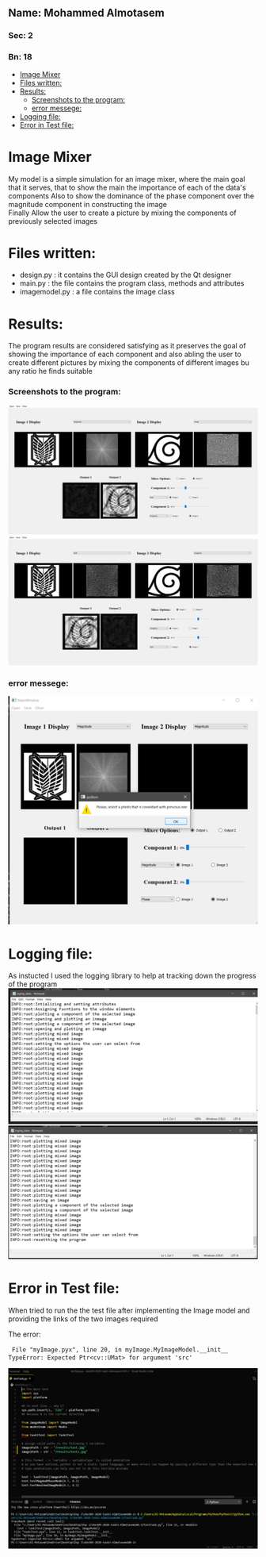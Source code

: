 ## Name: Mohammed Almotasem
### Sec: 2
### Bn: 18 

<!-- MarkdownTOC -->
- [Image Mixer](#image-mixer)
- [Files written:](#files-written)
- [Results:](#results)
    - [Screenshots to the program:](#screenshots-to-the-program)
    - [error messege:](#error-messege)
- [Logging file:](#logging-file)
- [Error in Test file:](#error-in-test-file)
<!-- MarkdownTOC -->
# Image Mixer
 My model is a simple simulation for an image mixer, where the main goal that it serves, that to show the main the importance of each of the data's components
 Also to show the dominance of the phase component over the magnitude component in constructing the image  
 Finally Allow the user to create a picture by mixing the components of previously selected images


# Files written:
* design.py : it contains the GUI design created by the Qt designer
* main.py : the file contains the program class, methods and attributes
* imagemodel.py : a file contains the image class

# Results:
The program results are considered satisfying as it preserves the goal of showing the importance of each component and also abling the user to create different pictures by mixing the components of different images bu any ratio he finds suitable

### Screenshots to the program:
![Result 1:](results/result1.png)
![Result 2:](results/result2.png)
### error messege:
![err_msg](results/error_msg.png)

# Logging file:
As instucted I used the logging library to help at tracking down the progress of the program
![log1](/results/log1.png)
![log2](/results/log2.png)


# Error in Test file:
When tried to run the the test file after implementing the Image model and providing the links of the two images required

The error:
```
 File "myImage.pyx", line 20, in myImage.MyImageModel.__init__
TypeError: Expected Ptr<cv::UMat> for argument 'src'
```
![error message](results/error.png)